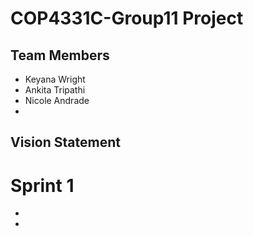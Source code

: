 # COP4331C-Group11 Project

## Team Members

- Keyana Wright
- Ankita Tripathi
- Nicole Andrade
-

## Vision Statement



# Sprint 1

-
-


